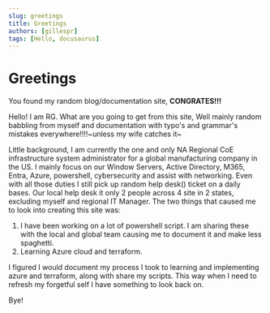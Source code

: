 ```yaml
---
slug: greetings
title: Greetings
authors: [gillespr]
tags: [Hello, docusaurus]
---
```


# Greetings
You found my random blog/documentation site, **CONGRATES!!!**

<!-- truncate -->
Hello! I am RG. What are you going to get from this site, Well mainly random babbling from myself and documentation with typo's and grammar's mistakes everywhere!!!!~unless my wife catches it~

Little background, I am currently the one and only NA Regional CoE infrastructure system administrator for a global manufacturing company in the US. I mainly focus on our Window Servers, Active Directory, M365, Entra, Azure, powershell, cybersecurity and assist with networking. Even with all those duties I still pick up random help desk() ticket on a daily bases. Our local help desk it only 2 people across 4 site in 2 states, excluding myself and regional IT Manager. The two things that caused me to look into creating this site was:

1. I have been working on a lot of powershell script. I am sharing these with the local and global team causing me to document it and make less spaghetti.
1. Learning Azure cloud and terraform. 

I figured I would document my process I took to learning and implementing azure and terraform, along with share my scripts. This way when I need to refresh my forgetful self I have something to look back on. 

Bye!
